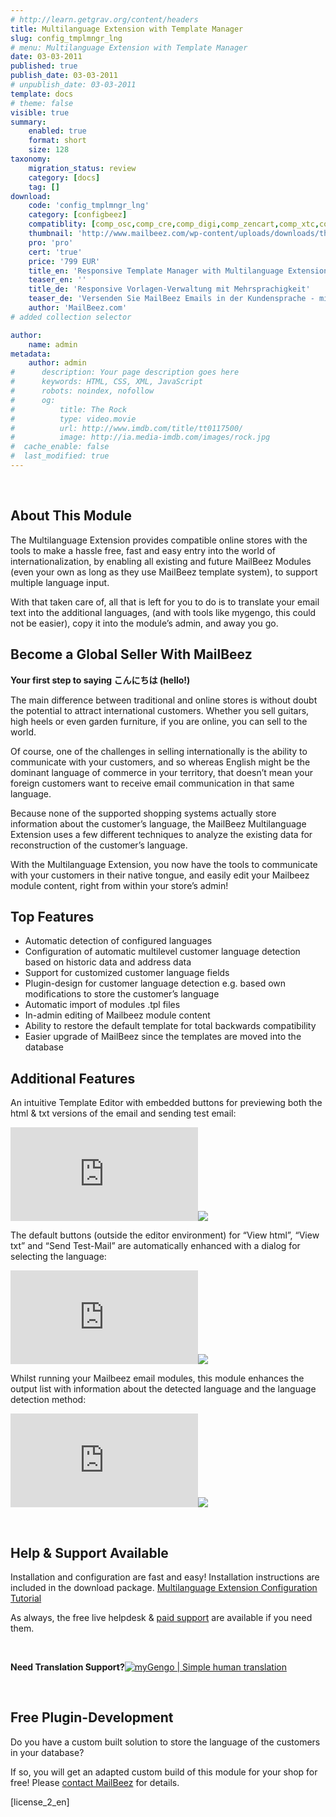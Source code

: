 ```yaml
---
# http://learn.getgrav.org/content/headers
title: Multilanguage Extension with Template Manager
slug: config_tmplmngr_lng
# menu: Multilanguage Extension with Template Manager
date: 03-03-2011
published: true
publish_date: 03-03-2011
# unpublish_date: 03-03-2011
template: docs
# theme: false
visible: true
summary:
    enabled: true
    format: short
    size: 128
taxonomy:
    migration_status: review
    category: [docs]
    tag: []
download:
    code: 'config_tmplmngr_lng'
    category: [configbeez]
    compatiblity: [comp_osc,comp_cre,comp_digi,comp_zencart,comp_xtc,comp_gambio]
    thumbnail: 'http://www.mailbeez.com/wp-content/uploads/downloads/thumbnails/2011/08/icon_32.png'
    pro: 'pro'
    cert: 'true'
    price: '799 EUR'
    title_en: 'Responsive Template Manager with Multilanguage Extension'
    teaser_en: ''
    title_de: 'Responsive Vorlagen-Verwaltung mit Mehrsprachigkeit'
    teaser_de: 'Versenden Sie MailBeez Emails in der Kundensprache - mit responsive Vorlagen Verwaltung'
    author: 'MailBeez.com'
# added collection selector

author:
    name: admin
metadata:
    author: admin
#      description: Your page description goes here
#      keywords: HTML, CSS, XML, JavaScript
#      robots: noindex, nofollow
#      og:
#          title: The Rock
#          type: video.movie
#          url: http://www.imdb.com/title/tt0117500/
#          image: http://ia.media-imdb.com/images/rock.jpg
#  cache_enable: false
#  last_modified: true
---
```


 

## About This Module

The Multilanguage Extension provides compatible online stores with the tools to make a hassle free, fast and easy entry into the world of internationalization, by enabling all existing and future MailBeez Modules (even your own as long as they use MailBeez template system), to support multiple language input.

With that taken care of, all that is left for you to do is to translate your email text into the additional languages, (and with tools like mygengo, this could not be easier), copy it into the module’s admin, and away you go.

## Become a Global Seller With MailBeez

**Your first step to saying こんにちは (hello!)**

The main difference between traditional and online stores is without doubt the potential to attract international customers. Whether you sell guitars, high heels or even garden furniture, if you are online, you can sell to the world.

Of course, one of the challenges in selling internationally is the ability to communicate with your customers, and so whereas English might be the dominant language of commerce in your territory, that doesn’t mean your foreign customers want to receive email communication in that same language.

Because none of the supported shopping systems actually store information about the customer’s language, the MailBeez Multilanguage Extension uses a few different techniques to analyze the existing data for reconstruction of the customer’s language.

With the Multilanguage Extension, you now have the tools to communicate with your customers in their native tongue, and easily edit your Mailbeez module content, right from within your store’s admin!

## Top Features

- Automatic detection of configured languages
- Configuration of automatic multilevel customer language detection based on historic data and address data
- Support for customized customer language fields
- Plugin-design for customer language detection e.g. based own modifications to store the customer’s language
- Automatic import of modules .tpl files
- In-admin editing of Mailbeez module content
- Ability to restore the default template for total backwards compatibility
- Easier upgrade of MailBeez since the templates are moved into the database

## Additional Features

An intuitive Template Editor with embedded buttons for previewing both the html & txt versions of the email and sending test email:

[![](http://localhost/wordpress_mailbeez_EOL/wp-content/themes/awake/lib/scripts/timthumb/thumb.php?src=http://www.mailbeez.com/images/doc/configbeez/mailbeez_pro_tmplmngr_lng/mletm_editor.png&w=270&h=129&zc=1&q=100 "Multilanguage Template Manager - Template Editor")](http://www.mailbeez.com/images/doc/configbeez/mailbeez_pro_tmplmngr_lng/mletm_editor.png "Multilanguage Template Manager - Template Editor")![](http://localhost/wordpress_mailbeez_EOL/wp-content/themes/awake/images/shortcodes/image_shadow.png)

The default buttons (outside the editor environment) for “View html”, “View txt” and “Send Test-Mail” are automatically enhanced with a dialog for selecting the language:

[![](http://localhost/wordpress_mailbeez_EOL/wp-content/themes/awake/lib/scripts/timthumb/thumb.php?src=http://www.mailbeez.com/images/doc/configbeez/mailbeez_pro_tmplmngr_lng/mletm_choose_language.png&w=270&h=88&zc=1&q=100 "Multilanguage Template Manager - Language Selector")](http://www.mailbeez.com/images/doc/configbeez/mailbeez_pro_tmplmngr_lng/mletm_choose_language.png "Multilanguage Template Manager - Language Selector")![](http://localhost/wordpress_mailbeez_EOL/wp-content/themes/awake/images/shortcodes/image_shadow.png)

Whilst running your Mailbeez email modules, this module enhances the output list with information about the detected language and the language detection method:

[![](http://localhost/wordpress_mailbeez_EOL/wp-content/themes/awake/lib/scripts/timthumb/thumb.php?src=http://www.mailbeez.com/images/doc/configbeez/mailbeez_pro_tmplmngr_lng/mletm_run_popup.png&w=270&h=95&zc=1&q=100 "Multilanguage Template Manager - Run Results Popup")](http://www.mailbeez.com/images/doc/configbeez/mailbeez_pro_tmplmngr_lng/mletm_run_popup.png "Multilanguage Template Manager - Run Results Popup")![](http://localhost/wordpress_mailbeez_EOL/wp-content/themes/awake/images/shortcodes/image_shadow.png)

 

## Help & Support Available

Installation and configuration are fast and easy! Installation instructions are included in the download package. [Multilanguage Extension Configuration Tutorial](http://www.mailbeez.com/documentation/tutorials/configbeez-tutorials/multilanguage-extension-with-template-manager/)

As always, the free live helpdesk & [paid support](http://www.mailbeez.com/support/service/) are available if you need them.

 

 **Need Translation Support?**[![myGengo | Simple human translation](http://ogneg.com/images/banners/affiliate/468x60_1.gif)](http://localhost/wordpress_mailbeez_EOL/wp-content/plugins/adrotate/adrotate-out.php?track=NSwwLDAsaHR0cDovL215Z2VuZ28uY29tL2V4cHJlc3MvYS9iZDk0MA= "Translation")

 

 

## Free Plugin-Development

Do you have a custom built solution to store the language of the customers in your database?

If so, you will get an adapted custom build of this module for your shop for free! Please [contact MailBeez](http://www.mailbeez.com/about/contact/ "Contact") for details.

[license\_2\_en]  
  
